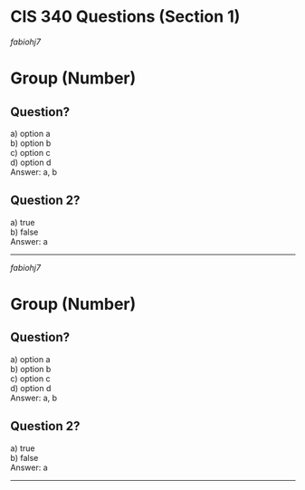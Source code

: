 # CIS 340 Questions (Section 1)
*fabiohj7*
# Group (Number)
## Question?
a) option a  
b) option b  
c) option c  
d) option d  
Answer: a, b  
## Question 2?
a) true  
b) false  
Answer: a  

---

*fabiohj7*
# Group (Number)
## Question?
a) option a  
b) option b  
c) option c  
d) option d  
Answer: a, b  
## Question 2?
a) true  
b) false  
Answer: a  

---

